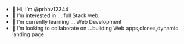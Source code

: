 - 👋 Hi, I’m @prbhv12344
- 👀 I’m interested in ... full Stack web.
- 🌱 I’m currently learning ... Web Development
- 💞️ I’m looking to collaborate on ...buliding Web apps,clones,dynamic landing page.


<!---
prbhv12344/prbhv12344 is a ✨ special ✨ repository because its `README.md` (this file) appears on your GitHub profile.
You can click the Preview link to take a look at your changes.
--->
